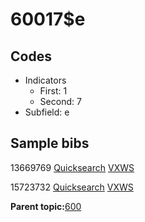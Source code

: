 # 60017$e

## Codes

-   Indicators
    -   First: 1
    -   Second: 7
-   Subfield: e

## Sample bibs

13669769 [Quicksearch](https://search.library.yale.edu/catalog/13669769) [VXWS](http://prodorbis.library.yale.edu:7014/vxws/GetHoldingsService?bibId=13669769)

15723732 [Quicksearch](https://search.library.yale.edu/catalog/15723732) [VXWS](http://prodorbis.library.yale.edu:7014/vxws/GetHoldingsService?bibId=15723732)

**Parent topic:**[600](../../tags/600/600.md)


